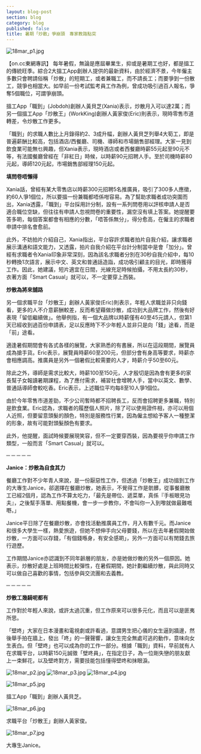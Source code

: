 ```yaml
---
layout: blog-post
section: blog
category: blog
published: false
title: 暑期「炒散」爭崩頭　專家教路點突
---
```


![18mar_p1.jpg]({{site.baseurl}}/media/18mar_p1.jpg)

【on.cc東網專訊】 每年暑假，無論是應屆畢業生，抑或是暑期工也好，都是搵工的傳統旺季。綜合2大搵工App創辦人提供的最新資料，由於經濟不景，今年僱主多數只會聘請俗稱「炒散」的短期工，或者兼職工，而不請長工；而要爭到一份散工，競爭也相當大。如早前一份考試監考員工作為例，曾成功吸引過百人報名，爭奪5個職位，可謂爭崩頭。

搵工App「職到」(Jobdoh)創辦人黃貝芝(Xania)表示，炒散月入可以達2萬；而另一個搵工App「炒散王」(WorkKing)創辦人黃家俊(Eric)則表示，現時零售市道轉差，令炒散工作更多。

「職到」的求職人數比上月錄得約2、3成升幅，創辦人黃貝芝列舉4大筍工，即是普遍薪酬比較高，包括酒店/西餐廳、司機、導師和市場銷售部經理。大家一見到飲食業可能無乜興趣，但Xania表示，現時酒店或者西餐廳時薪55元起至90元不等，有法國餐廳曾經在「非紅日」時候，以時薪90元招聘人手。至於司機時薪80元起，導師120元起，市場銷售部經理150元起。

**填問卷唔懶得**

Xania話，曾經有某大零售店以時薪300元招聘5名推廣員，吸引了300多人應徵，約60人爭1個位，所以要搵一份兼職都唔係咁容易。為了幫助求職者成功突圍而出，Xania透露，「職到」平台採用計分制，設有一系列問卷用以評核申請人是否適合職位空缺，但往往有申請人忽視問卷的重要性，漏空沒有填上答案。她提醒要答多啲，每個答案都會有相應的分數，「唔答係無分」，得分愈高，在僱主的求職者申請中排名會愈前。

此外，不妨拍片介紹自己，Xania指出，平台容許求職者拍片自我介紹，讓求職者展示溝通和語文能力，又透露，拍片自我介紹在平台計分制當中是會「加分」。曾經有求職者令Xania印象非常深刻，因為該名求職者分別在30秒自我介紹中，每10秒轉換1次語言，展示中文、英文和普通話造詣，成功吸引顧主的目光，即時獲得工作。因此，她建議，短片適宜在日間，光線充足時候拍攝，不用太長約30秒，衣著方面「Smart Casual」就可以，不一定要穿上西裝。

**炒散為將來舖路**

另一個求職平台「炒散王」創辦人黃家俊(Eric)則表示，年輕人求職並非只向錢看，更多的人不介意薪酬較差，反而希望藉做炒散，成功到大品牌工作，然後有好表現「留低繼續做」。他舉例指，有一個大品牌以時薪僅有40至45元請人，但第1天已經收到過百份申請表，足以反應時下不少年輕人並非只是向「錢」途看，而是「前」途看。

適逢暑假期間會有各式各樣的展覽，大家熟悉的有書展，所以在這段期間，展覽員成為搶手貨。Eric表示，展覽員時薪60至200元，但部分會有身高等要求，時薪亦會相應調高。推廣員是另外一個暑假比較需要的人才，時薪介乎50至60元。

除此之外，導師是需求比較大，時薪100至150元，人才殷切是因為會有更多的家長幫子女報讀暑期課程，為了應付需求，補習社會增聘人手，當中以英文、數學、普通話導師會較吃香。Eric表示，上述職位平均每8至10人爭1個位。

由於今年零售市道差勁，不少公司暫時都不招聘長工，反而會招聘更多兼職，特別是飲食業。Eric認為，求職者的履歷個人照片，除了可以使用證件相，亦可以用個人近照，但要留意頭髮的顏色，特別是服務性行業，因為僱主想給予客人一種整潔的形象，故有可能對頭髮顏色有要求。

此外，他提醒，面試時候要展現笑容，但不一定要穿西裝，因為要視乎你申請工作類型，一般而言「Smart Casual」就可以。

─ ─ ─ ─ ─

**Janice：炒散為自食其力**

餐廳工作對不少年青人來說，是一份厭惡性工作，但透過「炒散王」成功搵到工作的大專生Janice，郤選擇在餐廳炒散，她表示，不覺得工作是骯髒，從事餐廳散工已經2個月，認為工作不算太吃力，「最先是帶位、遞菜單，真係『手板眼見功夫』，之後幫手落單、用點餐機，會一步一步教你，不會叫你一入到嚟就做最難嘅嘢。」

Janice平日除了在餐廳炒散，亦會找活動推廣員工作，月入有數千元。而Janice和很多大學生一樣，熱愛旅遊，但她不想伸手向父母要錢，所以在去年暑假開始做炒散，一方面可以存錢，「有個錢喺身，有安全感啲」，另外一方面可以有閒錢去旅行遊歷。

工作期間Janice亦認識到不同年齡層的朋友，亦是她做炒散的另外一個原因。她表示，炒散好處是上班時間比較彈性，在暑假期間，她計劃繼續炒散，與此同時又可以做自己喜歡的事情，包括參與交流團和去義教。

─ ─ ─ ─ ─

**炒散工幾騎呢都有**

工作對於年輕人來說，或許太過沉重，但工作原來可以很多元化，而且可以是匪夷所思。

「壁咚」大家在日本漫畫和電視劇或許看過，意謂男生把心儀的女生逼到牆邊，然後舉手拍在牆上，發出「咚」的一聲聲響，讓女生完全無處可逃的動作，意味向女生表白。但「壁咚」也可以成為你的工作一部分。根據「職到」資料，早前就有人在求職平台，以時薪150元誠徵「壁咚員」，在指定日子，為一位剛失戀的朋友獻上一束鮮花，以及壁咚對方，需要技能包括懂得壁咚和抹眼淚。

![18mar_p2.jpg]({{site.baseurl}}/media/18mar_p2.jpg)
![18mar_p3.jpg]({{site.baseurl}}/media/18mar_p3.jpg)
![18mar_p4.jpg]({{site.baseurl}}/media/18mar_p4.jpg)

![18mar_p5.jpg]({{site.baseurl}}/media/18mar_p5.jpg)

搵工App「職到」創辦人黃貝芝。

![18mar_p6.jpg]({{site.baseurl}}/media/18mar_p6.jpg)

求職平台「炒散王」創辦人黃家俊。

![18mar_p7.jpg]({{site.baseurl}}/media/18mar_p7.jpg)

大專生Janice。


